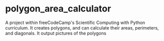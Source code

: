 # polygon_area_calculator
A project within freeCodeCamp's Scientific Computing with Python curriculum. It creates polygons, and can calculate their areas, perimeters, and diagonals. It output pictures of the polygons
